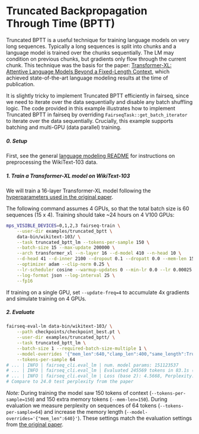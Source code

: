 # Truncated Backpropagation Through Time (BPTT)

Truncated BPTT is a useful technique for training language models on very long
sequences. Typically a long sequences is split into chunks and a language model
is trained over the chunks sequentially. The LM may condition on previous
chunks, but gradients only flow through the current chunk. This technique was
the basis for the paper: [Transformer-XL: Attentive Language Models Beyond a
Fixed-Length Context](https://arxiv.org/abs/1901.02860), which achieved
state-of-the-art language modeling results at the time of publication.

It is slightly tricky to implement Truncated BPTT efficiently in fairseq, since
we need to iterate over the data sequentially and disable any batch shuffling
logic. The code provided in this example illustrates how to implement Truncated
BPTT in fairseq by overriding `FairseqTask::get_batch_iterator` to iterate
over the data sequentially. Crucially, this example supports batching and
multi-GPU (data parallel) training.

##### 0. Setup

First, see the general [language modeling README](README.md) for instructions on
preprocessing the WikiText-103 data.

##### 1. Train a Transformer-XL model on WikiText-103

We will train a 16-layer Transformer-XL model following the [hyperparameters
used in the original
paper](https://github.com/kimiyoung/transformer-xl/blob/master/pytorch/run_wt103_base.sh).

The following command assumes 4 GPUs, so that the total batch size is 60
sequences (15 x 4). Training should take ~24 hours on 4 V100 GPUs:

```bash
mps_VISIBLE_DEVICES=0,1,2,3 fairseq-train \
    --user-dir examples/truncated_bptt \
    data-bin/wikitext-103/ \
    --task truncated_bptt_lm --tokens-per-sample 150 \
    --batch-size 15 --max-update 200000 \
    --arch transformer_xl --n-layer 16 --d-model 410 --n-head 10 \
    --d-head 41 --d-inner 2100 --dropout 0.1 --dropatt 0.0 --mem-len 150 \
    --optimizer adam --clip-norm 0.25 \
    --lr-scheduler cosine --warmup-updates 0 --min-lr 0.0 --lr 0.00025  \
    --log-format json --log-interval 25 \
    --fp16
```

If training on a single GPU, set `--update-freq=4` to accumulate 4x gradients
and simulate training on 4 GPUs.

##### 2. Evaluate

```bash
fairseq-eval-lm data-bin/wikitext-103/ \
    --path checkpoints/checkpoint_best.pt \
    --user-dir examples/truncated_bptt/ \
    --task truncated_bptt_lm \
    --batch-size 1 --required-batch-size-multiple 1 \
    --model-overrides '{"mem_len":640,"clamp_len":400,"same_length":True}' \
    --tokens-per-sample 64
# ... | INFO | fairseq_cli.eval_lm | num. model params: 151123537
# ... | INFO | fairseq_cli.eval_lm | Evaluated 245569 tokens in 83.1s (2956.82 tokens/s)
# ... | INFO | fairseq_cli.eval_lm | Loss (base 2): 4.5668, Perplexity: 23.70
# Compare to 24.0 test perplexity from the paper
```

_Note:_ During training the model saw 150 tokens of context
(`--tokens-per-sample=150`) and 150 extra memory tokens (`--mem-len=150`).
During evaluation we measure perplexity on sequences of 64 tokens
(`--tokens-per-sample=64`) and increase the memory length
(`--model-overrides='{"mem_len":640}'`). These settings match the evaluation
settings from [the original
paper](https://github.com/kimiyoung/transformer-xl/blob/master/pytorch/run_wt103_base.sh).
